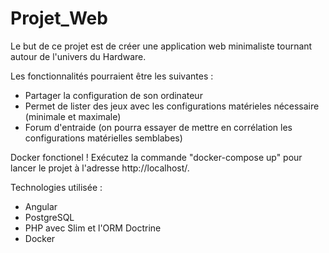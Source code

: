 # Projet_Web

Le but de ce projet est de créer une application web minimaliste tournant autour de l'univers du Hardware.

Les fonctionnalités pourraient être les suivantes :

- Partager la configuration de son ordinateur
- Permet de lister des jeux avec les configurations matérieles nécessaire (minimale et maximale)
- Forum d'entraide (on pourra essayer de mettre en corrélation les configurations matérielles semblabes)

Docker fonctionel ! Exécutez la commande "docker-compose up" pour lancer le projet à l'adresse http://localhost/.

Technologies utilisée :
- Angular
- PostgreSQL
- PHP avec Slim et l'ORM Doctrine
- Docker
